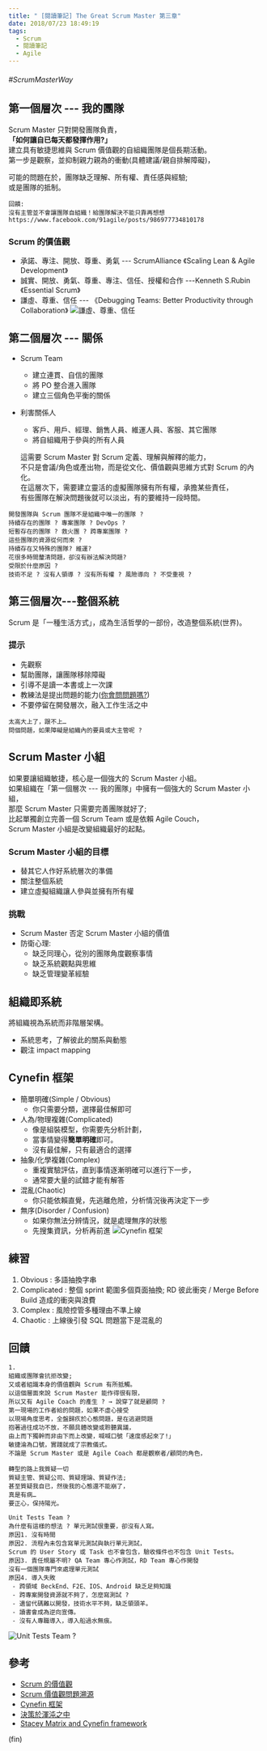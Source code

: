 ```yaml
---
title: " [閱讀筆記] The Great Scrum Master 第三章"
date: 2018/07/23 18:49:19
tags:
  - Scrum
  - 閱讀筆記
  - Agile
---
```


###### #ScrumMasterWay

## 第一個層次 --- 我的團隊

Scrum Master 只對開發團隊負責，  
**「如何讓自已每天都發揮作用?」**  
建立具有敏捷思維與 Scrum 價值觀的自組織團隊是個長期活動。  
第一步是觀察，並抑制親力親為的衝動(具體建議/親自排解障礙)，

可能的問題在於，團隊缺乏理解、所有權、責任感與經驗;  
或是團隊的抵制。

```text
回饋:
沒有主管並不會讓團隊自組織！給團隊解決不能只靠再想想
https://www.facebook.com/91agile/posts/986977734810178
```

### Scrum 的價值觀

- 承諾、專注、開放、尊重、勇氣
  --- ScrumAlliance 《Scaling Lean & Agile Development》
- 誠實、開放、勇氣、尊重、專注、信任、授權和合作
  ---Kenneth S.Rubin《Essential Scrum》
- 謙虛、尊重、信任
  --- 《Debugging Teams: Better Productivity through Collaboration》
  ![謙虛、尊重、信任](https://i.imgur.com/INV1pyF.png)

## 第二個層次 --- 關係

- Scrum Team
  - 建立連貫、自信的團隊
  - 將 PO 整合進入團隊
  - 建立三個角色平衡的關係
- 利害關係人

  - 客戶、用戶、經理、銷售人員、維運人員、客服、其它團隊
  - 將自組織用于參與的所有人員

  這需要 Scrum Master 對 Scrum 定義、理解與解釋的能力，  
  不只是會議/角色或產出物，而是從文化、價值觀與思維方式對 Scrum 的內化。  
  在這層次下，需要建立靈活的虛擬團隊擁有所有權，承擔某些責任，  
  有些團隊在解決問題後就可以淡出，有的要維持一段時間。

```text
開發團隊與 Scrum 團隊不是組織中唯一的團隊 ?
持續存在的團隊 ? 專案團隊 ? DevOps ?
短暫存在的團隊 ? 救火團 ? 跨專案團隊 ?
這些團隊的資源從何而來 ?
持續存在又特殊的團隊? 維運?
花很多時間釐清問題，卻沒有辦法解決問題?
受限於什麼原因 ?
技術不足 ? 沒有人領導 ? 沒有所有權 ? 風險導向 ? 不受重視 ?
```

## 第三個層次---整個系統

Scrum 是「一種生活方式」，成為生活哲學的一部份，改造整個系統(世界)。

### 提示

- 先觀察
- 幫助團隊，讓團隊移除障礙
- 引導不是讀一本書或上一次課
- 教練法是提出問題的能力([你會問問題嗎?](http://www.books.com.tw/products/0010478689))
- 不要停留在開發層次，融入工作生活之中

```text
太高大上了，跟不上…
問個問題，如果障礙是組織內的要員或大主管呢 ?

```

## Scrum Master 小組

如果要讓組織敏捷，核心是一個強大的 Scrum Master 小組。  
如果組織在「第一個層次 --- 我的團隊」中擁有一個強大的 Scrum Master 小組，  
那麼 Scrum Master 只需要完善團隊就好了;  
比起單獨創立完善一個 Scrum Team 或是依賴 Agile Couch，  
Scrum Master 小組是改變組織最好的起點。

### Scrum Master 小組的目標

- 替其它人作好系統層次的準備
- 關注整個系統
- 建立虛擬組織讓人參與並擁有所有權

### 挑戰

- Scrum Master 否定 Scrum Master 小組的價值
- 防衛心理:
  - 缺乏同理心，從別的團隊角度觀察事情
  - 缺乏系統觀點與思維
  - 缺乏管理變革經驗

## 組織即系統

將組織視為系統而非階層架構。

- 系統思考，了解彼此的關系與動態
- 觀注 impact mapping

## Cynefin 框架

- 簡單明確(Simple / Obvious)
  - 你只需要分類，選擇最佳解即可
- 人為/物理複雜(Complicated)
  - 像是組裝模型，你需要先分析計劃，
  - 當事情變得**簡單明確**即可。
  - 沒有最佳解，只有最適合的選擇
- 抽象/化學複雜(Complex)
  - 重複實驗評估，直到事情逐漸明確可以進行下一步，
  - 通常要大量的試錯才能有解答
- 混亂(Chaotic)
  - 你只能依賴直覺，先逃離危險，分析情況後再決定下一步
- 無序(Disorder / Confusion)
  - 如果你無法分辨情況，就是處理無序的狀態
  - 先搜集資訊，分析再前進
    ![Cynefin 框架](https://upload.wikimedia.org/wikipedia/commons/f/f7/Cynefin_framework_by_Edwin_Stoop.jpg)

## 練習

1. Obvious : 多語抽換字串
2. Complicated : 整個 sprint 範圍多個頁面抽換;
   RD 彼此衝突 / Merge Before Build 造成的衝突與浪費
3. Complex : 風險控管多種理由不準上線
4. Chaotic : 上線後引發 SQL 問題當下是混亂的

## 回饋

```text
1.
組織或團隊會抗拒改變;
又或者組識本身的價值觀與 Scrum 有所抵觸。
以這個層面來說 Scrum Master 能作得很有限，
所以又有 Agile Coach 的產生 ? → 說穿了就是顧問 ?
第一現場的工作者給的問題，如果不虛心接受
以現場角度思考，全盤歸疚於心態問題，是在逃避問題
抱著過往成功不放，不願具體改變或聆聽異議，
由上而下獨幹而非由下而上改變，喊喊口號「速度感起來了!」
敏捷淪為口號，實踐就成了宗教儀式。
不論是 Scrum Master 或是 Agile Coach 都是觀察者/顧問的角色，
```

```text
轉型的路上我質疑一切
質疑主管、質疑公司、質疑理論、質疑作法;
甚至質疑我自已，然後我的心態還不能崩了，
真是有病…
要正心，保持陽光。
```

```text
Unit Tests Team ?
為什麼有這樣的想法 ? 單元測試很重要，卻沒有人寫。
原因1. 沒有時間
原因2. 流程內未包含寫單元測試與執行單元測試，
Scrum 的 User Story 或 Task 也不會包含，驗收條件也不包含 Unit Tests。
原因3. 責任規屬不明? QA Team 專心作測試，RD Team 專心作開發
沒有一個團隊專門來處理單元測試
原因4. 導入失敗
 - 跨領域 BeckEnd、F2E、IOS、Android 缺乏足夠知識
 - 跨專案開發資源就不夠了，怎麼寫測試 ?
 - 遺留代碼難以開發，技術水平不夠，缺乏領頭羊。
 - 讀書會成為逆向宣傳。
 - 沒有人專職導入，導入船過水無痕。
```

![Unit Tests Team ?](https://i.imgur.com/151g6vV.jpg)

## 參考

- [Scrum 的價值觀](https://ruddyblog.wordpress.com/tag/scrum價值觀/)
- [Scrum 價值觀問題溯源](https://www.jianshu.com/p/1293bfe84446)
- [Cynefin 框架](https://en.wikipedia.org/wiki/Cynefin_framework)
- [決策於渾沌之中](https://www.hbrtaiwan.com/article_content_AR0000595.html)
- [Stacey Matrix and Cynefin framework](https://www.jianshu.com/p/a17aaadb4d80)

(fin)
